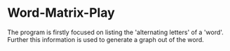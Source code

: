 # Word-Matrix-Play
The program is firstly focused on listing the 'alternating letters' of a 'word'. Further this information is used to generate a graph out of the word.

